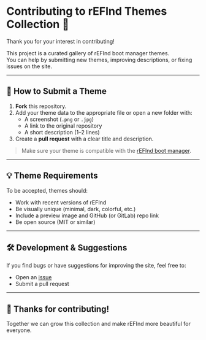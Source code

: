 # Contributing to rEFInd Themes Collection 🎨

Thank you for your interest in contributing!

This project is a curated gallery of rEFInd boot manager themes.  
You can help by submitting new themes, improving descriptions, or fixing issues on the site.

---

## 🚀 How to Submit a Theme

1. **Fork** this repository.
2. Add your theme data to the appropriate file or open a new folder with:
   - A screenshot (`.png` or `.jpg`)
   - A link to the original repository
   - A short description (1–2 lines)
3. Create a **pull request** with a clear title and description.

> Make sure your theme is compatible with the [rEFInd boot manager](https://www.rodsbooks.com/refind/).

---

## 💡 Theme Requirements

To be accepted, themes should:

- Work with recent versions of rEFInd
- Be visually unique (minimal, dark, colorful, etc.)
- Include a preview image and GitHub (or GitLab) repo link
- Be open source (MIT or similar)

---

## 🛠 Development & Suggestions

If you find bugs or have suggestions for improving the site, feel free to:

- Open an [issue](https://github.com/martinmilani/rEFInd-theme-collection/issues)
- Submit a pull request

---

## 🙌 Thanks for contributing!

Together we can grow this collection and make rEFInd more beautiful for everyone.
